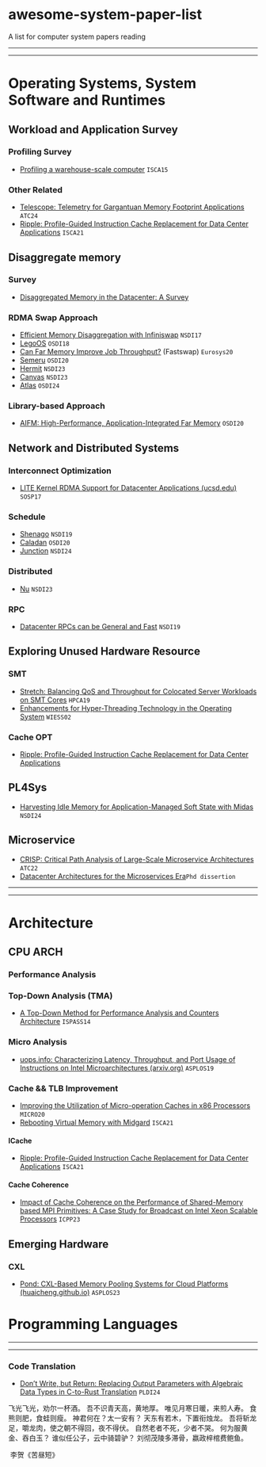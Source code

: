 # awesome-system-paper-list
A list for computer system papers reading

----
----

# Operating Systems, System Software and Runtimes

## Workload and Application Survey

### Profiling Survey

- [Profiling a warehouse-scale computer](https://dl.acm.org/doi/pdf/10.1145/2749469.2750392) `ISCA15`

### Other Related

- [Telescope: Telemetry for Gargantuan   Memory Footprint Applications](https://www.usenix.org/system/files/atc24-nair.pdf) `ATC24`
- [Ripple: Profile-Guided Instruction Cache Replacement for Data Center Applications](https://par.nsf.gov/servlets/purl/10271670) `ISCA21`

## Disaggregate memory

### Survey

- [Disaggregated Memory in the Datacenter: A Survey](https://ieeexplore.ieee.org/stamp/stamp.jsp?arnumber=10056149)

### RDMA Swap Approach

- [Efficient Memory Disaggregation with Infiniswap](https://www.usenix.org/system/files/conference/nsdi17/nsdi17-gu.pdf)  `NSDI17`
- [LegoOS](https://www.usenix.org/system/files/osdi18-shan.pdf) `OSDI18`
- [Can Far Memory Improve Job Throughput?](https://dl.acm.org/doi/pdf/10.1145/3342195.3387522)  (Fastswap)  `Eurosys20`
- [Semeru](https://par.nsf.gov/servlets/purl/10227338) `OSDI20`
- [Hermit](https://www.usenix.org/system/files/nsdi23-qiao.pdf) `NSDI23`
- [Canvas](https://www.usenix.org/system/files/nsdi23-wang-chenxi.pdf) `NSDI23`
- [Atlas](https://www.usenix.org/system/files/osdi24-chen-lei.pdf) `OSDI24`

### Library-based Approach

- [AIFM: High-Performance, Application-Integrated Far Memory](https://www.usenix.org/system/files/osdi20-ruan.pdf) `OSDI20`



## Network and Distributed Systems

### Interconnect Optimization

- [LITE Kernel RDMA Support for Datacenter Applications (ucsd.edu)](https://cseweb.ucsd.edu/~yiying/LITE-sosp17.pdf) `SOSP17`

### Schedule

- [Shenago](https://www.usenix.org/system/files/nsdi19-ousterhout.pdf) `NSDI19`
- [Caladan](https://www.usenix.org/system/files/osdi20-fried.pdf) `OSDI20`
- [Junction](https://www.usenix.org/system/files/nsdi24-fried.pdf) `NSDI24`

### Distributed

- [Nu](https://www.usenix.org/system/files/nsdi23-ruan.pdf) `NSDI23`

### RPC

- [Datacenter RPCs can be General and Fast](https://www.usenix.org/system/files/nsdi19-kalia.pdf) `NSDI19`



## Exploring Unused Hardware Resource

### SMT

- [ Stretch: Balancing QoS and Throughput for Colocated Server Workloads on SMT Cores](https://ease-lab.github.io/ease_website/pubs/STRETCH_HPCA19.pdf) `HPCA19`
- [Enhancements for Hyper-Threading Technology in the Operating System](https://www.usenix.org/legacy/publications/library/proceedings/wiess02/tech/full_papers/nakajima/nakajima.pdf) `WIESS02`

### Cache OPT

- [Ripple: Profile-Guided Instruction Cache Replacement for Data Center Applications](https://par.nsf.gov/servlets/purl/10271670) 

## PL4Sys

- [Harvesting Idle Memory for Application-Managed  Soft State with Midas](https://www.usenix.org/system/files/nsdi24-qiao.pdf) `NSDI24`



## Microservice

- [CRISP: Critical Path Analysis of Large-Scale  Microservice Architectures](https://www.usenix.org/system/files/atc22-zhang-zhizhou.pdf) `ATC22`
- [Datacenter Architectures for the Microservices Era](https://deepblue.lib.umich.edu/bitstream/handle/2027.42/167978/miramir_1.pdf?sequence=1)`Phd dissertion`

----
----

# Architecture

## CPU ARCH

### Performance Analysis

### Top-Down Analysis (TMA)

- [A Top-Down Method for Performance Analysis and Counters Architecture](https://rcs.uwaterloo.ca/~ali/cs854-f23/papers/topdown.pdf) `ISPASS14`

### Micro Analysis

- [uops.info: Characterizing Latency, Throughput, and Port Usage of Instructions on Intel Microarchitectures (arxiv.org)](https://arxiv.org/pdf/1810.04610) `ASPLOS19`

### Cache && TLB Improvement

- [Improving the Utilization of Micro-operation Caches in x86 Processors](https://jbk5155.github.io/publications/MICRO_2020.pdf) `MICRO20`
- [Rebooting Virtual Memory with Midgard](https://www.cs.yale.edu/homes/abhishek/sidgupta-isca21.pdf) `ISCA21`

#### ICache

- [Ripple: Profile-Guided Instruction Cache Replacement for Data Center Applications](https://par.nsf.gov/servlets/purl/10271670) `ISCA21`

#### Cache Coherence
- [Impact of Cache Coherence on the Performance of
 Shared-Memory based MPI Primitives: A Case Study for
 Broadcast on Intel Xeon Scalable Processors](https://dl.acm.org/doi/pdf/10.1145/3605573.3605616) `ICPP23`

## Emerging Hardware 

### CXL

- [Pond: CXL-Based Memory Pooling Systems for Cloud Platforms (huaicheng.github.io)](https://huaicheng.github.io/p/asplos23-pond.pdf) `ASPLOS23`



# Programming Languages


----
----

### Code Translation

- [Don’t Write, but Return: Replacing Output Parameters with Algebraic Data Types in C-to-Rust Translation](https://dl.acm.org/doi/pdf/10.1145/3656406) `PLDI24`





飞光飞光，劝尔一杯酒。
吾不识青天高，黄地厚。
唯见月寒日暖，来煎人寿。
食熊则肥，食蛙则瘦。
神君何在？太一安有？
天东有若木，下置衔烛龙。
吾将斩龙足，嚼龙肉，使之朝不得回，夜不得伏。
自然老者不死，少者不哭。
何为服黄金、吞白玉？
谁似任公子，云中骑碧驴？
刘彻茂陵多滞骨，嬴政梓棺费鲍鱼。

​					李贺《苦昼短》